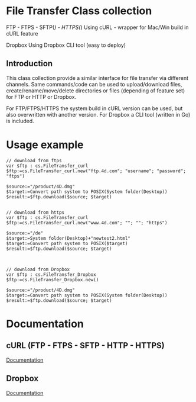 # File Transfer Class collection

FTP - FTPS - SFTP(*) - HTTPS(*)
Using cURL - wrapper for Mac/Win build in cURL feature

Dropbox
Using Dropbox CLI tool (easy to deploy)

## Introduction

This class collection provide a similar interface for file transfer via different channels.
Same commands/code can be used to upload/download files, create/rename/move/delete directories or files (depending of feature set) for FTP or HTTP or Dropbox.

For FTP/FTPS/HTTPS the system build in cURL version can be used, but also overwritten with another version.
For Dropbox a CLI tool (written in Go) is included.


# Usage example

```4D
// download from ftps
var $ftp : cs.FileTransfer_curl
$ftp:=cs.FileTransfer_curl.new("ftp.4d.com"; "username"; "password"; "ftps")

$source:="/product/4D.dmg"
$target:=Convert path system to POSIX(System folder(Desktop))
$result:=$ftp.download($source; $target)


// download from https
var $ftp : cs.FileTransfer_curl
$ftp:=cs.FileTransfer_curl.new("www.4d.com"; ""; ""; "https")

$source:="/de"
$target:=System folder(Desktop)+"newtest2.html"
$target:=Convert path system to POSIX($target)
$result:=$ftp.download($source; $target)



// download from Dropbox
var $ftp : cs.FileTransfer_Dropbox
$ftp:=cs.FileTransfer_Dropbox.new()

$source:="/product/4D.dmg"
$target:=Convert path system to POSIX(System folder(Desktop))
$result:=$ftp.download($source; $target)

```
# Documentation

## cURL  (FTP - FTPS - SFTP - HTTP - HTTPS)
[Documentation](ReadMe_curl.md)

## Dropbox
[Documentation](ReadMe_dropbox.md)

	
